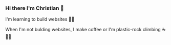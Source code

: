 ### Hi there I'm Christian 🤙

I'm learning to build websites 👨‍💻

When I'm not bulding websites, I make coffee or I'm plastic-rock climbing ☕ 🧗‍♂️

<!--
**ReedorReed/ReedorReed** is a ✨ _special_ ✨ repository because its `README.md` (this file) appears on your GitHub profile.

Here are some ideas to get you started:

- 🔭 I’m currently working on ...
- 🌱 I’m currently learning ...
- 👯 I’m looking to collaborate on ...
- 🤔 I’m looking for help with ...
- 💬 Ask me about ...
- 📫 How to reach me: ...
- 😄 Pronouns: ...
- ⚡ Fun fact: ...
-->
